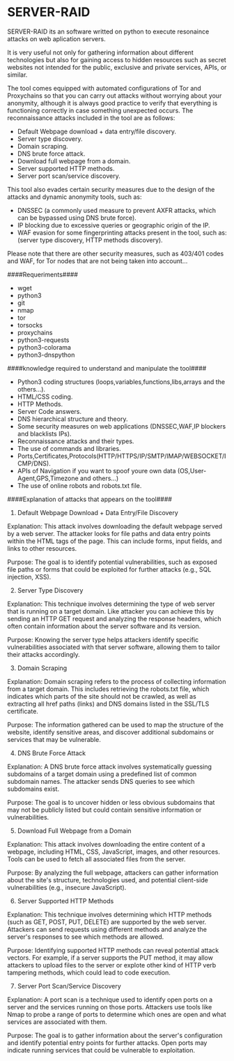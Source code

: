 # SERVER-RAID
SERVER-RAID its an software writted on python to execute resonaince attacks on web aplication servers.

It is very useful not only for gathering information about different technologies but also for gaining access to hidden resources such as secret websites not intended for 
the public, exclusive and private services, APIs, or similar.

The tool comes equipped with automated configurations of Tor and Proxychains so that you can carry out attacks without worrying about your anonymity, although it is always good practice to verify that everything is functioning correctly in case something unexpected occurs. The reconnaissance attacks included in the tool are as follows: 

- Default Webpage download + data entry/file discovery.
- Server type discovery.
- Domain scraping.
- DNS brute force attack.
- Download full webpage from a domain.
- Server supported HTTP methods.
- Server port scan/service discovery.

This tool also evades certain security measures due to the design of the attacks and dynamic anonymity tools, such as: 

- DNSSEC (a commonly used measure to prevent AXFR attacks, which can be bypassed using DNS brute force).
- IP blocking due to excessive queries or geographic origin of the IP.
- WAF evasion for some fingerprinting attacks present in the tool, such as: (server type discovery, HTTP methods discovery).

Please note that there are other security measures, such as 403/401 codes and WAF, for Tor nodes that are not being taken into account...

####Requeriments####

- wget 
- python3 
- git 
- nmap 
- tor
- torsocks
- proxychains
- python3-requests 
- python3-colorama
- python3-dnspython

####knowledge required to understand and manipulate the tool####

- Python3 coding structures (loops,variables,functions,libs,arrays and the others...).
- HTML/CSS coding.
- HTTP Methods.
- Server Code answers.
- DNS hierarchical structure and theory.
- Some security measures on web applications (DNSSEC,WAF,IP blockers and blacklists IPs).
- Reconnaissance attacks and their types.
- The use of commands and libraries.
- Ports,Certificates,Protocols(HTTP/HTTPS/IP/SMTP/IMAP/WEBSOCKET/ICMP/DNS).
- APIs of Navigation if you want to spoof youre own data (OS,User-Agent,GPS,Timezone and others...)
- The use of online robots and robots.txt file.

####Explanation of attacks that appears on the tool####

1. Default Webpage Download + Data Entry/File Discovery

Explanation: This attack involves downloading the default webpage served by a web server. The attacker looks for file paths and data entry points within the HTML tags of the page. This can include forms, input fields, and links to other resources.

Purpose: The goal is to identify potential vulnerabilities, such as exposed file paths or forms that could be exploited for further attacks (e.g., SQL injection, XSS).

2. Server Type Discovery

Explanation: This technique involves determining the type of web server that is running on a target domain. Like attacker you can achieve this by sending an HTTP GET request and analyzing the response headers, which often contain information about the server software and its version.

Purpose: Knowing the server type helps attackers identify specific vulnerabilities associated with that server software, allowing them to tailor their attacks accordingly.

3. Domain Scraping

Explanation: Domain scraping refers to the process of collecting information from a target domain. This includes retrieving the robots.txt file, which indicates which parts of the site should not be crawled, as well as extracting all href paths (links) and DNS domains listed in the SSL/TLS certificate.

Purpose: The information gathered can be used to map the structure of the website, identify sensitive areas, and discover additional subdomains or services that may be vulnerable.

4. DNS Brute Force Attack

Explanation: A DNS brute force attack involves systematically guessing subdomains of a target domain using a predefined list of common subdomain names. The attacker sends DNS queries to see which subdomains exist.

Purpose: The goal is to uncover hidden or less obvious subdomains that may not be publicly listed but could contain sensitive information or vulnerabilities.

5. Download Full Webpage from a Domain

Explanation: This attack involves downloading the entire content of a webpage, including HTML, CSS, JavaScript, images, and other resources. Tools can be used to fetch all associated files from the server.

Purpose: By analyzing the full webpage, attackers can gather information about the site's structure, technologies used, and potential client-side vulnerabilities (e.g., insecure JavaScript).

6. Server Supported HTTP Methods

Explanation: This technique involves determining which HTTP methods (such as GET, POST, PUT, DELETE) are supported by the web server. Attackers can send requests using different methods and analyze the server's responses to see which methods are allowed.

Purpose: Identifying supported HTTP methods can reveal potential attack vectors. For example, if a server supports the PUT method, it may allow attackers to upload files to the server or explote other kind of HTTP verb tampering methods, which could lead to code execution.

7. Server Port Scan/Service Discovery

Explanation: A port scan is a technique used to identify open ports on a server and the services running on those ports. Attackers use tools like Nmap to probe a range of ports to determine which ones are open and what services are associated with them.

Purpose: The goal is to gather information about the server's configuration and identify potential entry points for further attacks. Open ports may indicate running services that could be vulnerable to exploitation.
